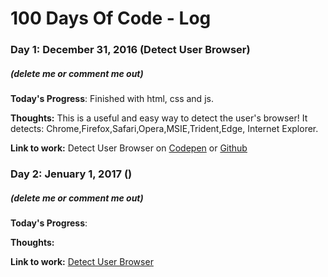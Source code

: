 # 100 Days Of Code - Log

### Day 1: December 31, 2016 (Detect User Browser)
##### (delete me or comment me out)

**Today's Progress**: Finished with html, css and js.

**Thoughts:** This is a useful and easy way to detect the user's browser!
It detects: Chrome,Firefox,Safari,Opera,MSIE,Trident,Edge, Internet Explorer.

**Link to work:** Detect User Browser on [Codepen](http://codepen.io/EleftheriaBatsou/full/pNBwaa/) or [Github](https://eleftheriabatsou.github.io/detect-your-name/) 

### Day 2: Jenuary 1, 2017 ()
##### (delete me or comment me out)

**Today's Progress**: 

**Thoughts:** 

**Link to work:** [Detect User Browser](http://codepen.io/EleftheriaBatsou/full/pNBwaa/)
